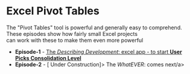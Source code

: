 # Excel Pivot Tables
<p>
    The "Pivot Tables" tool is powerful and generally easy to comprehend.<br>
    These episodes show how fairly small Excel projects<br>
    can work with these to make them even more powerful<br>
</p>
<ul name="episodes">
  <li>
  	<strong>Episode-1</strong> - 
  	<a href="https://github.com/Lawrence-SmartPageMaker/VBA-MS-products/blob/main/Excel-PivotTable/epi1-UserPicksLevel-toShow/">
  	The <em>Describing Development</em>:
        excel app - to start <strong>User Picks Consolidation Level</strong>
  	 </a> 
  </li>
  <li>
  	<strong>Episode-2</strong> - 
  	[ Under Construction]> The <em>WhatEVER</em>:
  	comes next/a> 
  </li>
</ul>  

